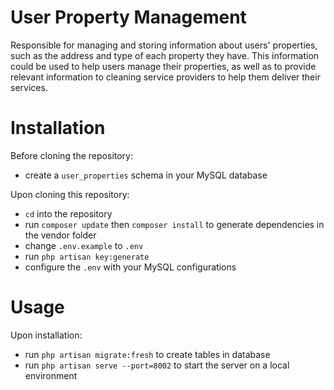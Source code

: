 # User Property Management

Responsible for managing and storing information about users' properties, such as the address and type of each property they have. This information could be used to help users manage their properties, as well as to provide relevant information to cleaning service providers to help them deliver their services.

# Installation

Before cloning the repository:
- create a `user_properties` schema in your MySQL database

Upon cloning this repository:
- `cd` into the repository
- run `composer update` then `composer install` to generate dependencies in the vendor folder
- change `.env.example` to `.env`
- run `php artisan key:generate`
- configure the `.env`  with your MySQL configurations

# Usage

Upon installation:
- run `php artisan migrate:fresh` to create tables in database
- run `php artisan serve --port=8002` to start the server on a local environment
